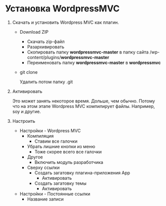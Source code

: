 # Установка WordpressMVC

1. Скачать и установить Wordpress MVC как плагин.

   * Download ZIP
     * Скачать zip-файл
     * Разархивировать
     * Скопировать папку **wordpressmvc-master** в папку сайта /wp-content/plugins/**wordpressmvc-master**
     * Переименовать папку **wordpressmvc-master** в **wordpressmvc**

   * git clone

     Удалить потом папку .git

2. Активировать

   Это может занять некоторое время. Дольше, чем обычно. Потому что на этом этапе Wordpress MVC компилирует файлы. Например, soy и другие.

3. Настроить

   * Настройки - Wordpress MVC
     * Компиляция
       * Ставим все галочки
     * Убрать лишние кнопки из меню
       * Тоже скорее всего все галочки
     * Другое
       * Включить модуль разработчика
     * Сверху ссылки
       * Создать загатовку плагина-приложения App
         * Активировать
       * Создать загатовку темы
         * Активировать
   * Настройки - Постоянные ссылки
     * Название записи



